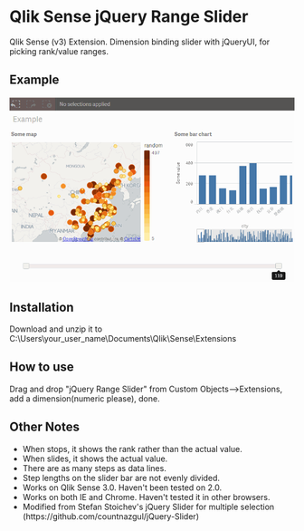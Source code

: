 # Qlik Sense jQuery Range Slider
Qlik Sense (v3) Extension. Dimension binding slider with jQueryUI, for picking rank/value ranges.

## Example
<img src='https://github.com/betty35/qs-jquery-range-slider/raw/master/gif/example.gif'/>

## Installation
Download and unzip it to C:\Users\your_user_name\Documents\Qlik\Sense\Extensions

## How to use
Drag and drop "jQuery Range Slider" from Custom Objects-->Extensions, add a dimension(numeric please), done.

## Other Notes
<ul>
<li> When stops, it shows the rank rather than the actual value.</li>
<li> When slides, it shows the actual value.</li>
<li> There are as many steps as data lines.</li>
<li> Step lengths on the slider bar are not evenly divided.</li>
<li> Works on Qlik Sense 3.0. Haven't been tested on 2.0.</li>
<li> Works on both IE and Chrome. Haven't tested it in other browsers.</li>
<li> Modified from Stefan Stoichev's jQuery Slider for multiple selection (https://github.com/countnazgul/jQuery-Slider)</li>
</ul>
